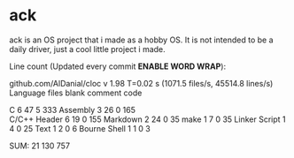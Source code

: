 # ack

ack is an OS project that i made as a hobby OS. It is not intended to be a daily driver, just a cool little project i made.

Line count (Updated every commit **ENABLE WORD WRAP**):

github.com/AlDanial/cloc v 1.98  T=0.02 s (1071.5 files/s, 45514.8 lines/s)
Language                files       blank       comment     code

C                             6           47          5      333
Assembly                      3           26          0      165  
C/C++ Header                  6           19          0      155
Markdown                      2           24          0       35
make                          1            7          0       35
Linker Script                 1            4          0       25
Text                          1            2          0        6
Bourne Shell                  1            1          0        3

SUM:                         21          130                 757